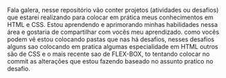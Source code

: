 Fala galera, nesse repositório vão conter projetos (atividades ou desafios)
que estarei realizando para colocar em prática meus conhecimentos em HTML e CSS.
Estou aprendendo e aprimorando minhas habilidades nessa área e gostaria de compartilhar com vocês meu aprendizado.
como vocês podem vê estou colocando pastas que nas há desafios, nesses desafios alguns sao colocando em pratica algumas especialidade em HTML outros são de CSS e o mais recente sao de FLEX-BOX, to tentando colocar no commit as alterações que estou fazendo baseado no assunto pratico no desafio.
